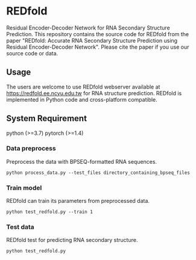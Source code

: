 # REDfold
Residual Encoder-Decoder Network for RNA Secondary Structure Prediction. This repository contains the source code for REDfold from the paper "REDfold: Accurate RNA Secondary Structure Prediction using Residual Encoder-Decoder Network". Please cite the paper if you use our source code or data.

## Usage
The users are welcome to use REDfold webserver available at https://redfold.ee.ncyu.edu.tw for RNA structure prediction.
REDfold is implemented in Python code and cross-platform compatible.

## System Requirement
 python (>=3.7)
 pytorch (>=1.4)

### Data preprocess
Preprocess the data with BPSEQ-formatted RNA sequences.
```
python process_data.py --test_files directory_containing_bpseq_files
```

### Train model
REDfold can train its parameters from preprocessed data.
```
python test_redfold.py --train 1
```

### Test data
REDfold test for predicting RNA secondary structure.
```
python test_redfold.py
```

